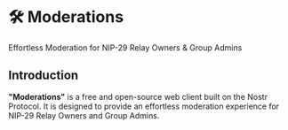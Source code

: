 # 🛠️ Moderations

Effortless Moderation for NIP-29 Relay Owners & Group Admins

## Introduction

**"Moderations"** is a free and open-source web client built on the Nostr Protocol. It is designed to provide an effortless moderation experience for NIP-29 Relay Owners and Group Admins.
